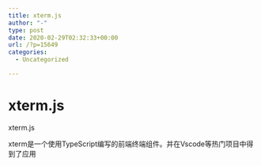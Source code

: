 ```yaml
---
title: xterm.js
author: "-"
type: post
date: 2020-02-29T02:32:33+00:00
url: /?p=15649
categories:
  - Uncategorized

---
```

# xterm.js
xterm.js
  
xterm是一个使用TypeScript编写的前端终端组件。并在Vscode等热门项目中得到了应用